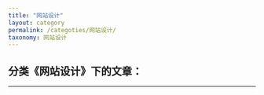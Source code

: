 ```yaml
---
title: "网站设计"
layout: category
permalink: /categoties/网站设计/
taxonomy: 网站设计
---
```


## 分类《网站设计》下的文章：
---
